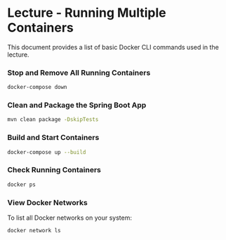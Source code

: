 # Lecture - Running Multiple Containers

This document provides a list of basic Docker CLI commands used in the lecture.

### Stop and Remove All Running Containers
```bash
docker-compose down
```


### Clean and Package the Spring Boot App
```bash
mvn clean package -DskipTests
```


### Build and Start Containers
```bash
docker-compose up --build
```


### Check Running Containers
```bash
docker ps
```


### View Docker Networks
To list all Docker networks on your system:
```bash
docker network ls
```

